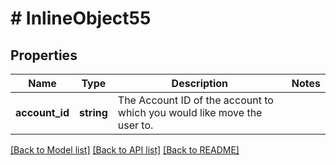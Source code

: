 # # InlineObject55

## Properties

Name | Type | Description | Notes
------------ | ------------- | ------------- | -------------
**account_id** | **string** | The Account ID of the account to which you would like move the user to. | 

[[Back to Model list]](../../README.md#documentation-for-models) [[Back to API list]](../../README.md#documentation-for-api-endpoints) [[Back to README]](../../README.md)


